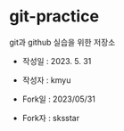 # git-practice
git과 github 실습을 위한 저장소

- 작성일 : 2023. 5. 31
- 작성자 : kmyu

- Fork일 : 2023/05/31
- Fork자 : sksstar
